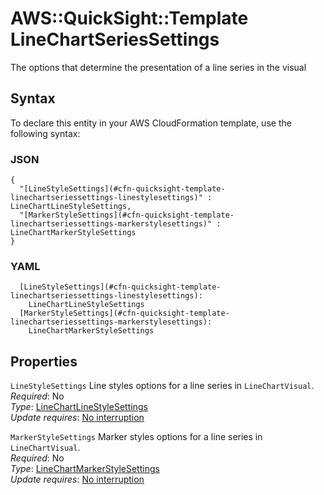 # AWS::QuickSight::Template LineChartSeriesSettings<a name="aws-properties-quicksight-template-linechartseriessettings"></a>

The options that determine the presentation of a line series in the visual

## Syntax<a name="aws-properties-quicksight-template-linechartseriessettings-syntax"></a>

To declare this entity in your AWS CloudFormation template, use the following syntax:

### JSON<a name="aws-properties-quicksight-template-linechartseriessettings-syntax.json"></a>

```
{
  "[LineStyleSettings](#cfn-quicksight-template-linechartseriessettings-linestylesettings)" : LineChartLineStyleSettings,
  "[MarkerStyleSettings](#cfn-quicksight-template-linechartseriessettings-markerstylesettings)" : LineChartMarkerStyleSettings
}
```

### YAML<a name="aws-properties-quicksight-template-linechartseriessettings-syntax.yaml"></a>

```
  [LineStyleSettings](#cfn-quicksight-template-linechartseriessettings-linestylesettings):
    LineChartLineStyleSettings
  [MarkerStyleSettings](#cfn-quicksight-template-linechartseriessettings-markerstylesettings):
    LineChartMarkerStyleSettings
```

## Properties<a name="aws-properties-quicksight-template-linechartseriessettings-properties"></a>

`LineStyleSettings` <a name="cfn-quicksight-template-linechartseriessettings-linestylesettings"></a>
Line styles options for a line series in `LineChartVisual`\.  
_Required_: No  
_Type_: [LineChartLineStyleSettings](aws-properties-quicksight-template-linechartlinestylesettings.md)  
_Update requires_: [No interruption](https://docs.aws.amazon.com/AWSCloudFormation/latest/UserGuide/using-cfn-updating-stacks-update-behaviors.html#update-no-interrupt)

`MarkerStyleSettings` <a name="cfn-quicksight-template-linechartseriessettings-markerstylesettings"></a>
Marker styles options for a line series in `LineChartVisual`\.  
_Required_: No  
_Type_: [LineChartMarkerStyleSettings](aws-properties-quicksight-template-linechartmarkerstylesettings.md)  
_Update requires_: [No interruption](https://docs.aws.amazon.com/AWSCloudFormation/latest/UserGuide/using-cfn-updating-stacks-update-behaviors.html#update-no-interrupt)
